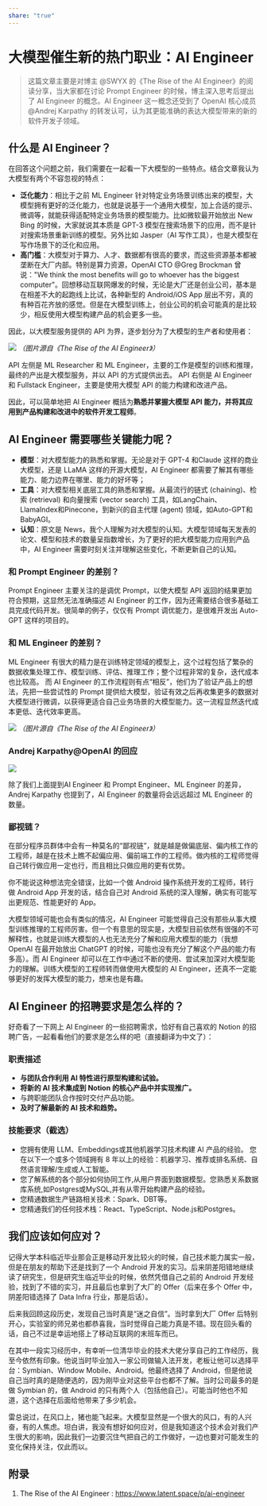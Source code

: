 ```yaml
---
share: "true"
---
```

# 大模型催生新的热门职业：AI Engineer
> 这篇文章主要是对博主 @SWYX 的《The Rise of the AI Engineer》的阅读分享，当大家都在讨论 Prompt Engineer 的时候，博主深入思考后提出了 AI Engineer 的概念。AI Engineer 这一概念还受到了 OpenAI 核心成员 @Andrej Karpathy 的转发认可，认为其更能准确的表达大模型带来的新的软件开发子领域。

## 什么是 AI Engineer？
在回答这个问题之前，我们需要在一起看一下大模型的一些特点。结合文章我认为大模型有两个不容忽视的特点：

- **泛化能力**：相比于之前 ML Engineer 针对特定业务场景训练出来的模型，大模型拥有更好的泛化能力，也就是说基于一个通用大模型，加上合适的提示、微调等，就能获得适配特定业务场景的模型能力。比如微软最开始放出 New Bing 的时候，大家就说其本质是 GPT-3 模型在搜索场景下的应用，而不是针对搜索场景重新训练的模型。另外比如 Jasper（AI 写作工具），也是大模型在写作场景下的泛化和应用。
- **高门槛**：大模型对于算力、人才、数据都有很高的要求，而这些资源基本都被垄断在大厂内部。特别是算力资源，OpenAI CTO @Greg Brockman 曾说："We think the most benefits will go to whoever has the biggest computer"。回想移动互联网爆发的时候，无论是大厂还是创业公司，基本是在相差不大的起跑线上比试，各种新型的 Android/iOS App 层出不穷，真的有种百花齐放的感觉。但是在大模型训练上，创业公司的机会可能真的是比较少，相反使用大模型构建产品的机会更多一些。

因此，以大模型服务提供的 API 为界，逐步划分为了大模型的生产者和使用者：

![](16912262843392.jpg)
*（图片源自《The Rise of the AI Engineer》）*

API 左侧是 ML Researcher 和 ML Engineer，主要的工作是模型的训练和推理，最终的产出是大模型服务，并以 API 的方式提供出去。
API 右侧是 AI Engineer 和 Fullstack Engineer，主要是使用大模型 API 的能力构建和改进产品。

因此，可以简单地把 AI Engineer 概括为**熟悉并掌握大模型 API 能力，并将其应用到产品构建和改进中的软件开发工程师**。

## AI Engineer 需要哪些关键能力呢？

- **模型**：对大模型能力的熟悉和掌握。无论是对于 GPT-4 和Claude 这样的商业大模型，还是 LLaMA 这样的开源大模型，AI Engineer 都需要了解其有哪些能力、能力边界在哪里、能力的好坏等；
- **工具**：对大模型相关底层工具的熟悉和掌握。从最流行的链式 (chaining)、检索 (retrieval) 和向量搜索 (vector search) 工具，如LangChain、LlamaIndex和Pinecone，到新兴的自主代理 (agent) 领域，如Auto-GPT和BabyAGI。
- **认知**：原文是 News，我个人理解为对大模型的认知。大模型领域每天发表的论文、模型和技术的数量呈指数增长，为了更好的把大模型能力应用到产品中，AI Engineer 需要时刻关注并理解这些变化，不断更新自己的认知。

### 和 Prompt Engineer 的差别？
Prompt Engineer 主要关注的是调优 Prompt，以使大模型 API 返回的结果更加符合预期，这显然无法准确描述 AI Engineer 的工作，因为还需要结合很多基础工具完成代码开发。很简单的例子，仅仅有 Prompt 调优能力，是很难开发出 Auto-GPT 这样的项目的。

### 和 ML Engineer 的差别？
ML Engineer 有很大的精力是在训练特定领域的模型上，这个过程包括了繁杂的数据收集处理工作、模型训练、评估、推理工作；整个过程非常的复杂，迭代成本也比较高。
而 AI Engineer 的工作流程则有点“相反”，他们为了验证产品上的想法，先把一些尝试性的 Prompt 提供给大模型，验证有效之后再收集更多的数据对大模型进行微调，以获得更适合自己业务场景的大模型能力。这一流程显然迭代成本更低、迭代效率更高。

![](16912299480181.jpg)
*（图片源自《The Rise of the AI Engineer》）*

### Andrej Karpathy@OpenAI 的回应
![](16912301943581.jpg)

除了我们上面提到AI Engineer 和 Prompt Engineer、ML Engineer 的差异，Andrej Karpathy 也提到了，AI Engineer 的数量将会远远超过 ML Engineer 的数量。

### 鄙视链？

在部分程序员群体中会有一种莫名的“鄙视链”，就是越是做偏底层、偏内核工作的工程师，越是在技术上瞧不起偏应用、偏前端工作的工程师。做内核的工程师觉得自己转行做应用一定也行，而且相比只做应用的更有优势。

你不能说这种想法完全错误，比如一个做 Android 操作系统开发的工程师，转行做 Android App 开发的话，结合自己对 Android 系统的深入理解，确实有可能写出更规范、性能更好的 App。

大模型领域可能也会有类似的情况，AI Engineer 可能觉得自己没有那些从事大模型训练推理的工程师厉害。但一个有意思的现实是，大模型目前依然有很强的不可解释性，也就是训练大模型的人也无法充分了解和应用大模型的能力（我想 OpenAI 在最开始放出 ChatGPT 的时候，可能也没有充分了解这个产品的能力有多高）。而 AI Engineer 却可以在工作中通过不断的使用、尝试来加深对大模型能力的理解。训练大模型的工程师转而做使用大模型的 AI Engineer，还真不一定能够更好的发挥大模型的能力，想来也是有趣。

## AI Engineer 的招聘要求是怎么样的？
好奇看了一下网上 AI Engineer 的一些招聘需求，恰好有自己喜欢的 Notion 的招聘广告，一起看看他们的要求是怎么样的吧（直接翻译为中文了）：

### 职责描述
- **与团队合作利用 AI 特性进行原型构建和试验。**
- **将新的 AI 技术集成到 Notion 的核心产品中并实现推广。**
- 与跨职能团队合作按时交付产品功能。
- **及时了解最新的 AI 技术和趋势。**

### 技能要求（截选）
- 您拥有使用 LLM、Embeddings或其他机器学习技术构建 AI 产品的经验。 您在以下一个或多个领域拥有 8 年以上的经验：机器学习、推荐或排名系统、自然语言理解/生成或人工智能。
- 您了解系统的各个部分如何协同工作,从用户界面到数据模型。您熟悉关系数据库系统,如Postgres或MySQL,并有从零开始构建产品的经验。
- 您精通数据生产链路相关技术：Spark、DBT等。
- 您精通我们的任何技术栈：React、TypeScript、Node.js和Postgres。

## 我们应该如何应对？

记得大学本科临近毕业那会正是移动开发比较火的时候，自己技术能力属实一般，但是在朋友的帮助下还是找到了一个 Android 开发的实习。后来阴差阳错地继续读了研究生，但是研究生临近毕业的时候，依然凭借自己之前的 Android 开发经验，找到了不错的实习，并且最后也拿到了大厂的 Offer（后来在多个 Offer 中，阴差阳错选择了 Data Infra 行业，那是后话）。

后来我回顾这段历史，发现自己当时真是“迷之自信”。当时拿到大厂 Offer 后特别开心，实验室的师兄弟也都恭喜我，当时觉得自己能力真是不错。现在回头看的话，自己不过是幸运地搭上了移动互联网的末班车而已。

在其中一段实习经历中，有幸听一位清华毕业的技术大佬分享自己的工作经历，我至今依然有印象。他说当时毕业加入一家公司做输入法开发，老板让他可以选择平台：Symbian、Window Mobile、Android。他最终选择了 Android，但是他说自己当时真的是随便选的，因为刚毕业对这些平台也都不了解。当时公司最多的是做 Symbian 的，做 Android 的只有两个人（包括他自己）。可能当时他也不知道，这个选择在后面给他带来了多少机会。

雷总说过，在风口上，猪也能飞起来。大模型显然是一个很大的风口，有的人兴奋，有的人焦虑。坦白讲，我没有想好如何应对，但是我知道这个技术会对我们产生很大的影响，因此我们一边要沉住气把自己的工作做好，一边也要对可能发生的变化保持关注，仅此而以。

## 附录

1. The Rise of the AI Engineer : https://www.latent.space/p/ai-engineer